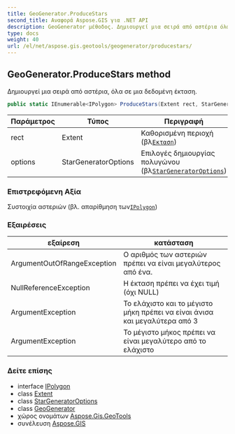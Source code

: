 ```yaml
---
title: GeoGenerator.ProduceStars
second_title: Αναφορά Aspose.GIS για .NET API
description: GeoGenerator μέθοδος. Δημιουργεί μια σειρά από αστέρια όλα σε μια δεδομένη έκταση.
type: docs
weight: 40
url: /el/net/aspose.gis.geotools/geogenerator/producestars/
---
```

## GeoGenerator.ProduceStars method

Δημιουργεί μια σειρά από αστέρια, όλα σε μια δεδομένη έκταση.

```csharp
public static IEnumerable<IPolygon> ProduceStars(Extent rect, StarGeneratorOptions options)
```

| Παράμετρος | Τύπος | Περιγραφή |
| --- | --- | --- |
| rect | Extent | Καθορισμένη περιοχή (βλ[`Εκταση`](../../../aspose.gis/extent/)) |
| options | StarGeneratorOptions | Επιλογές δημιουργίας πολυγώνου (βλ[`StarGeneratorOptions`](../../stargeneratoroptions/)) |

### Επιστρεφόμενη Αξία

Συστοιχία αστεριών (βλ. απαρίθμηση των[`IPolygon`](../../../aspose.gis.geometries/ipolygon/))

### Εξαιρέσεις

| εξαίρεση | κατάσταση |
| --- | --- |
| ArgumentOutOfRangeException | Ο αριθμός των αστεριών πρέπει να είναι μεγαλύτερος από ένα. |
| NullReferenceException | Η έκταση πρέπει να έχει τιμή (όχι NULL) |
| ArgumentException | Το ελάχιστο και το μέγιστο μήκη πρέπει να είναι άνισα και μεγαλύτερα από 3 |
| ArgumentException | Το μέγιστο μήκος πρέπει να είναι μεγαλύτερο από το ελάχιστο |

### Δείτε επίσης

* interface [IPolygon](../../../aspose.gis.geometries/ipolygon/)
* class [Extent](../../../aspose.gis/extent/)
* class [StarGeneratorOptions](../../stargeneratoroptions/)
* class [GeoGenerator](../)
* χώρος ονομάτων [Aspose.Gis.GeoTools](../../geogenerator/)
* συνέλευση [Aspose.GIS](../../../)


